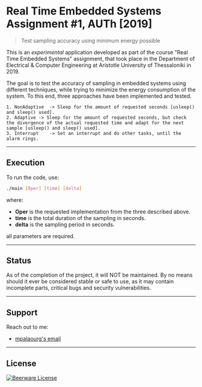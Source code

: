 # Real Time Embedded Systems Assignment #1, AUTh [2019]
> Test sampling accuracy using minimum energy possible

This is an *experimental* application developed as part of the course "Real Time Embedded Systems" assignment, that took place in the Department of Electrical & Computer Engineering at Aristotle University of Thessaloniki in 2019.

The goal is to test the accuracy of sampling in embedded systems using different techniques, while trying to minimize the energy consumption of the system. 
To this end, three approaches have been implemented and tested.

	1. NonAdaptive	-> Sleep for the amount of requested seconds [usleep() and sleep() used].
	2. Adaptive	-> Sleep for the amount of requested seconds, but check the divergence of the actual requested time and adapt for the next sample [usleep() and sleep() used].
	3. Interrupt	-> Set an interrupt and do other tasks, until the alarm rings.
---

## Execution

To run the code, use:
```sh
./main [Oper] [time] [delta]
```
where:

 - **Oper** is the requested implementation from the three described above.
 - **time** is the total duration of the sampling in seconds.
 - **delta** is the sampling period in seconds.

all parameters are required.

---

## Status

As of the completion of the project, it will NOT be maintained. By no means should it ever be considered stable or safe to use, as it may contain incomplete parts, critical bugs and security vulnerabilities.

---

## Support

Reach out to me:

- [mpalaourg's email](mailto:gbalaouras@gmail.com "gbalaouras@gmail.com")

---

## License

[![Beerware License](https://img.shields.io/badge/license-beerware%20%F0%9F%8D%BA-blue.svg)](https://github.com/mpalaourg/RTES_TASK1/blob/master/LICENCE.md)